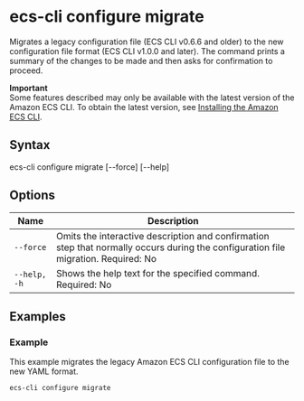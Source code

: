 # ecs\-cli configure migrate<a name="cmd-ecs-cli-configure-migrate"></a>

Migrates a legacy configuration file \(ECS CLI v0\.6\.6 and older\) to the new configuration file format \(ECS CLI v1\.0\.0 and later\)\. The command prints a summary of the changes to be made and then asks for confirmation to proceed\.

**Important**  
Some features described may only be available with the latest version of the Amazon ECS CLI\. To obtain the latest version, see [Installing the Amazon ECS CLI](ECS_CLI_installation.md)\.

## Syntax<a name="cmd-ecs-cli-configure-migrate-syntax"></a>

ecs\-cli configure migrate \[\-\-force\] \[\-\-help\]

## Options<a name="cmd-ecs-cli-configure-migrate-options"></a>


| Name | Description | 
| --- | --- | 
|  `--force`  |  Omits the interactive description and confirmation step that normally occurs during the configuration file migration\. Required: No  | 
|  `--help, -h`  |  Shows the help text for the specified command\. Required: No  | 

## Examples<a name="cmd-ecs-cli-configure-migrate-examples"></a>

### Example<a name="cmd-ecs-cli-configure-migrate-example-1"></a>

This example migrates the legacy Amazon ECS CLI configuration file to the new YAML format\.

```
ecs-cli configure migrate
```